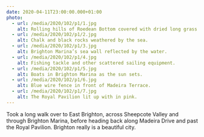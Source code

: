 ```yaml
---
date: 2020-04-11T23:00:00.000+01:00
photo:
  - url: /media/2020/102/p1/1.jpg
    alt: Rolling hills of Roedean Bottom covered with dried long grass.
  - url: /media/2020/102/p1/2.jpg
    alt: Chalk and black rocks weathered by the sea.
  - url: /media/2020/102/p1/3.jpg
    alt: Brighton Marina’s sea wall reflected by the water.
  - url: /media/2020/102/p1/4.jpg
    alt: Fishing tackle and other scattered sailing equipment.
  - url: /media/2020/102/p1/5.jpg
    alt: Boats in Brighton Marina as the sun sets.
  - url: /media/2020/102/p1/6.jpg
    alt: Blue wire fence in front of Madeira Terrace.
  - url: /media/2020/102/p1/7.jpg
    alt: The Royal Pavilion lit up with in pink.
---
```


Took a long walk over to East Brighton, across Sheepcote Valley and through Brighton Marina, before heading back along Madeira Drive and past the Royal Pavilion. Brighton really is a beautiful city.
